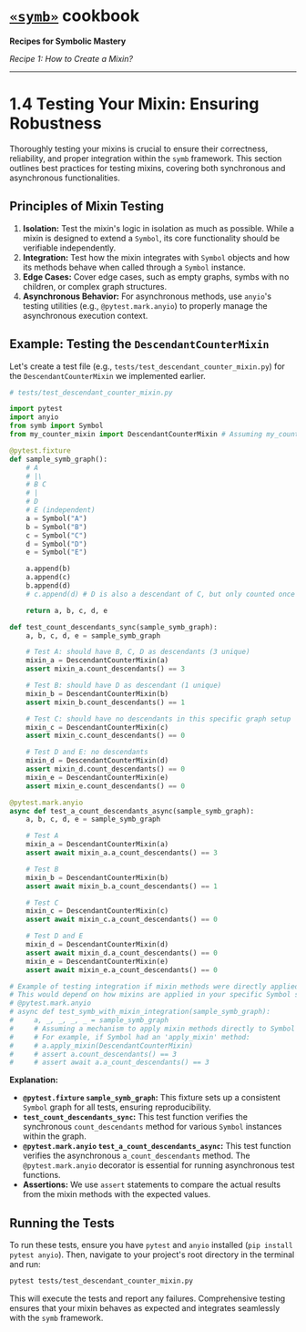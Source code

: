 # [`«symb»`](https://github.com/ikko/symb) cookbook

**Recipes for Symbolic Mastery**

_Recipe 1: How to Create a Mixin?_

---

# 1.4 Testing Your Mixin: Ensuring Robustness

Thoroughly testing your mixins is crucial to ensure their correctness, reliability, and proper integration within the `symb` framework. This section outlines best practices for testing mixins, covering both synchronous and asynchronous functionalities.

## Principles of Mixin Testing

1.  **Isolation:** Test the mixin's logic in isolation as much as possible. While a mixin is designed to extend a `Symbol`, its core functionality should be verifiable independently.
2.  **Integration:** Test how the mixin integrates with `Symbol` objects and how its methods behave when called through a `Symbol` instance.
3.  **Edge Cases:** Cover edge cases, such as empty graphs, symbs with no children, or complex graph structures.
4.  **Asynchronous Behavior:** For asynchronous methods, use `anyio`'s testing utilities (e.g., `@pytest.mark.anyio`) to properly manage the asynchronous execution context.

## Example: Testing the `DescendantCounterMixin`

Let's create a test file (e.g., `tests/test_descendant_counter_mixin.py`) for the `DescendantCounterMixin` we implemented earlier.

```python
# tests/test_descendant_counter_mixin.py

import pytest
import anyio
from symb import Symbol
from my_counter_mixin import DescendantCounterMixin # Assuming my_counter_mixin.py is in your PYTHONPATH

@pytest.fixture
def sample_symb_graph():
    # A
    # |\
    # B C
    # |
    # D
    # E (independent)
    a = Symbol("A")
    b = Symbol("B")
    c = Symbol("C")
    d = Symbol("D")
    e = Symbol("E")

    a.append(b)
    a.append(c)
    b.append(d)
    # c.append(d) # D is also a descendant of C, but only counted once

    return a, b, c, d, e

def test_count_descendants_sync(sample_symb_graph):
    a, b, c, d, e = sample_symb_graph

    # Test A: should have B, C, D as descendants (3 unique)
    mixin_a = DescendantCounterMixin(a)
    assert mixin_a.count_descendants() == 3

    # Test B: should have D as descendant (1 unique)
    mixin_b = DescendantCounterMixin(b)
    assert mixin_b.count_descendants() == 1

    # Test C: should have no descendants in this specific graph setup
    mixin_c = DescendantCounterMixin(c)
    assert mixin_c.count_descendants() == 0

    # Test D and E: no descendants
    mixin_d = DescendantCounterMixin(d)
    assert mixin_d.count_descendants() == 0
    mixin_e = DescendantCounterMixin(e)
    assert mixin_e.count_descendants() == 0

@pytest.mark.anyio
async def test_a_count_descendants_async(sample_symb_graph):
    a, b, c, d, e = sample_symb_graph

    # Test A
    mixin_a = DescendantCounterMixin(a)
    assert await mixin_a.a_count_descendants() == 3

    # Test B
    mixin_b = DescendantCounterMixin(b)
    assert await mixin_b.a_count_descendants() == 1

    # Test C
    mixin_c = DescendantCounterMixin(c)
    assert await mixin_c.a_count_descendants() == 0

    # Test D and E
    mixin_d = DescendantCounterMixin(d)
    assert await mixin_d.a_count_descendants() == 0
    mixin_e = DescendantCounterMixin(e)
    assert await mixin_e.a_count_descendants() == 0

# Example of testing integration if mixin methods were directly applied to Symbol
# This would depend on how mixins are applied in your specific Symbol setup
# @pytest.mark.anyio
# async def test_symb_with_mixin_integration(sample_symb_graph):
#     a, _, _, _, _ = sample_symb_graph
#     # Assuming a mechanism to apply mixin methods directly to Symbol instances
#     # For example, if Symbol had an 'apply_mixin' method:
#     # a.apply_mixin(DescendantCounterMixin)
#     # assert a.count_descendants() == 3
#     # assert await a.a_count_descendants() == 3
```

**Explanation:**

*   **`@pytest.fixture` `sample_symb_graph`:** This fixture sets up a consistent `Symbol` graph for all tests, ensuring reproducibility.
*   **`test_count_descendants_sync`:** This test function verifies the synchronous `count_descendants` method for various `Symbol` instances within the graph.
*   **`@pytest.mark.anyio` `test_a_count_descendants_async`:** This test function verifies the asynchronous `a_count_descendants` method. The `@pytest.mark.anyio` decorator is essential for running asynchronous test functions.
*   **Assertions:** We use `assert` statements to compare the actual results from the mixin methods with the expected values.

## Running the Tests

To run these tests, ensure you have `pytest` and `anyio` installed (`pip install pytest anyio`). Then, navigate to your project's root directory in the terminal and run:

```bash
pytest tests/test_descendant_counter_mixin.py
```

This will execute the tests and report any failures. Comprehensive testing ensures that your mixin behaves as expected and integrates seamlessly with the `symb` framework.
